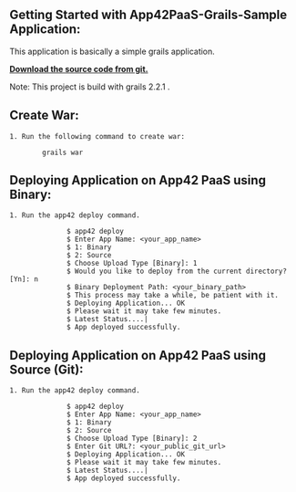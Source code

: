 Getting Started with App42PaaS-Grails-Sample Application:
---------------------------------------------------------

This application is basically a simple grails application.

<b>[Download the source code from git.](https://github.com/shephertz/App42PaaS-Grails-Sample/archive/master.zip)</b>

Note: This project is build with grails 2.2.1 .


Create War:
-----------------

	1. Run the following command to create war: 
				
			grails war



Deploying Application on App42 PaaS using Binary:
---------------------------------------------------
	
		
	1. Run the app42 deploy command.
        
                  $ app42 deploy
                  $ Enter App Name: <your_app_name>
				  $ 1: Binary
				  $	2: Source
				  $ Choose Upload Type [Binary]: 1
                  $ Would you like to deploy from the current directory? [Yn]: n
                  $ Binary Deployment Path: <your_binary_path>
                  $ This process may take a while, be patient with it.
                  $ Deploying Application... OK
                  $ Please wait it may take few minutes.
                  $ Latest Status....|
                  $ App deployed successfully.
				  

Deploying Application on App42 PaaS using Source (Git):
--------------------------------------------------------

	1. Run the app42 deploy command.
	
				  $ app42 deploy
                  $ Enter App Name: <your_app_name>
				  $ 1: Binary
				  $	2: Source
				  $ Choose Upload Type [Binary]: 2
				  $ Enter Git URL?: <your_public_git_url>
				  $ Deploying Application... OK
                  $ Please wait it may take few minutes.
                  $ Latest Status....|
                  $ App deployed successfully.
